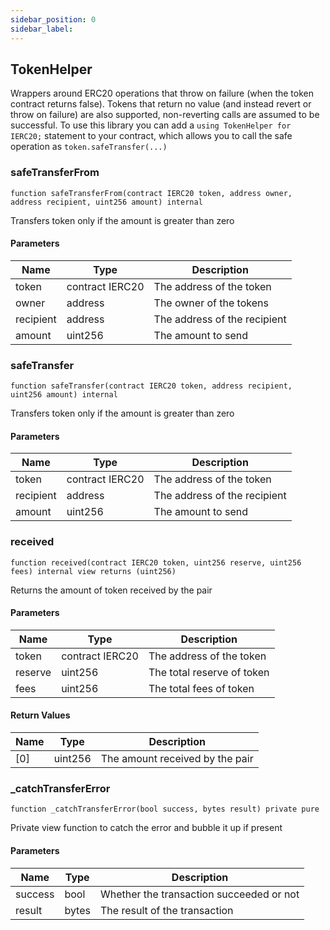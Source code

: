 ```yaml
---
sidebar_position: 0
sidebar_label: 
---
```


## TokenHelper

Wrappers around ERC20 operations that throw on failure (when the token
contract returns false). Tokens that return no value (and instead revert or
throw on failure) are also supported, non-reverting calls are assumed to be
successful.
To use this library you can add a `using TokenHelper for IERC20;` statement to your contract,
which allows you to call the safe operation as `token.safeTransfer(...)`

### safeTransferFrom

```solidity
function safeTransferFrom(contract IERC20 token, address owner, address recipient, uint256 amount) internal
```

Transfers token only if the amount is greater than zero

#### Parameters

| Name | Type | Description |
| ---- | ---- | ----------- |
| token | contract IERC20 | The address of the token |
| owner | address | The owner of the tokens |
| recipient | address | The address of the recipient |
| amount | uint256 | The amount to send |

### safeTransfer

```solidity
function safeTransfer(contract IERC20 token, address recipient, uint256 amount) internal
```

Transfers token only if the amount is greater than zero

#### Parameters

| Name | Type | Description |
| ---- | ---- | ----------- |
| token | contract IERC20 | The address of the token |
| recipient | address | The address of the recipient |
| amount | uint256 | The amount to send |

### received

```solidity
function received(contract IERC20 token, uint256 reserve, uint256 fees) internal view returns (uint256)
```

Returns the amount of token received by the pair

#### Parameters

| Name | Type | Description |
| ---- | ---- | ----------- |
| token | contract IERC20 | The address of the token |
| reserve | uint256 | The total reserve of token |
| fees | uint256 | The total fees of token |

#### Return Values

| Name | Type | Description |
| ---- | ---- | ----------- |
| [0] | uint256 | The amount received by the pair |

### _catchTransferError

```solidity
function _catchTransferError(bool success, bytes result) private pure
```

Private view function to catch the error and bubble it up if present

#### Parameters

| Name | Type | Description |
| ---- | ---- | ----------- |
| success | bool | Whether the transaction succeeded or not |
| result | bytes | The result of the transaction |

